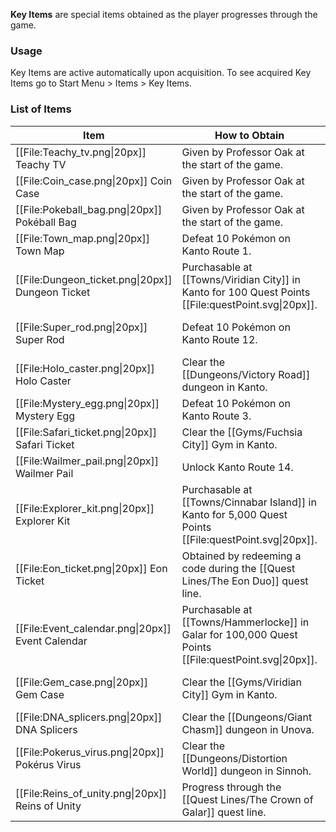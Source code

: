 **Key Items** are special items obtained as the player progresses through the game.

### Usage

Key Items are active automatically upon acquisition. To see acquired Key Items go to Start Menu > Items > Key Items.

### List of Items

| Item | How to Obtain | Effect |
| --- | --- | --- |
| [[File:Teachy_tv.png\|20px]] Teachy TV | Given by Professor Oak at the start of the game. | N/A |
| [[File:Coin_case.png\|20px]] Coin Case | Given by Professor Oak at the start of the game. | N/A |
| [[File:Pokeball_bag.png\|20px]] Pokéball Bag | Given by Professor Oak at the start of the game. | N/A |
| [[File:Town_map.png\|20px]] Town Map | Defeat 10 Pokémon on Kanto Route 1. | Unlocks the Town Map panel. |
| [[File:Dungeon_ticket.png\|20px]] Dungeon Ticket | Purchasable at [[Towns/Viridian City]] in Kanto for 100 Quest Points [[File:questPoint.svg\|20px]]. | Allows entry to [[Dungeons]] at the cost of Dungeon Tokens [[File:dungeonToken.svg\|20px]]. |
| [[File:Super_rod.png\|20px]] Super Rod | Defeat 10 Pokémon on Kanto Route 12. | Allows water Pokémon to be encountered and caught in the wild. |
| [[File:Holo_caster.png\|20px]] Holo Caster | Clear the [[Dungeons/Victory Road]] dungeon in Kanto. | Ability to track Achievements. |
| [[File:Mystery_egg.png\|20px]] Mystery Egg | Defeat 10 Pokémon on Kanto Route 3. | Grants access to the [[Hatchery]]. |
| [[File:Safari_ticket.png\|20px]] Safari Ticket | Clear the [[Gyms/Fuchsia City]] Gym in Kanto. | Allows entry to the Kanto Safari Zone. |
| [[File:Wailmer_pail.png\|20px]] Wailmer Pail | Unlock Kanto Route 14. | Allows entry to the [[Farm]]. |
| [[File:Explorer_kit.png\|20px]] Explorer Kit | Purchasable at [[Towns/Cinnabar Island]] in Kanto for 5,000 Quest Points [[File:questPoint.svg\|20px]]. | Allows entry to the Underground. |
| [[File:Eon_ticket.png\|20px]] Eon Ticket | Obtained by redeeming a code during the [[Quest Lines/The Eon Duo]] quest line. | Grants access to [[Towns/Southern Island]] in Hoenn. |
| [[File:Event_calendar.png\|20px]] Event Calendar | Purchasable at [[Towns/Hammerlocke]] in Galar for 100,000 Quest Points [[File:questPoint.svg\|20px]]. | Allows starting [[Events]] early at the cost of Quest Points [[File:questPoint.svg\|20px]]. |
| [[File:Gem_case.png\|20px]] Gem Case | Clear the [[Gyms/Viridian City]] Gym in Kanto. | Allows the collection of [[Gems]] and the purchase of Gem Upgrades. |
| [[File:DNA_splicers.png\|20px]] DNA Splicers | Clear the [[Dungeons/Giant Chasm]] dungeon in Unova. | N/A |
| [[File:Pokerus_virus.png\|20px]] Pokérus Virus | Clear the [[Dungeons/Distortion World]] dungeon in Sinnoh. | Gives the player access to [[Pokérus]] and EVs. |
| [[File:Reins_of_unity.png\|20px]] Reins of Unity | Progress through the [[Quest Lines/The Crown of Galar]] quest line. | N/A |
